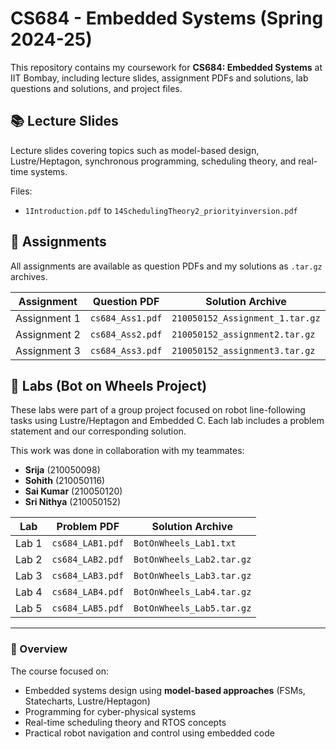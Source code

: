 # CS684 - Embedded Systems (Spring 2024-25)

This repository contains my coursework for **CS684: Embedded Systems** at IIT Bombay, including lecture slides, assignment PDFs and solutions, lab questions and solutions, and project files.

## 📚 Lecture Slides

Lecture slides covering topics such as model-based design, Lustre/Heptagon, synchronous programming, scheduling theory, and real-time systems.

Files:
- `1Introduction.pdf` to `14SchedulingTheory2_priorityinversion.pdf`

## 📝 Assignments

All assignments are available as question PDFs and my solutions as `.tar.gz` archives.

| Assignment | Question PDF | Solution Archive |
|------------|---------------|------------------|
| Assignment 1 | `cs684_Ass1.pdf` | `210050152_Assignment_1.tar.gz` |
| Assignment 2 | `cs684_Ass2.pdf` | `210050152_assignment2.tar.gz` |
| Assignment 3 | `cs684_Ass3.pdf` | `210050152_assignment3.tar.gz` |

## 🔬 Labs (Bot on Wheels Project)

These labs were part of a group project focused on robot line-following tasks using Lustre/Heptagon and Embedded C. Each lab includes a problem statement and our corresponding solution.

This work was done in collaboration with my teammates:
- **Srija** (210050098)  
- **Sohith** (210050116)  
- **Sai Kumar** (210050120)  
- **Sri Nithya** (210050152)


| Lab | Problem PDF | Solution Archive |
|-----|--------------|------------------|
| Lab 1 | `cs684_LAB1.pdf` | `BotOnWheels_Lab1.txt` |
| Lab 2 | `cs684_LAB2.pdf` | `BotOnWheels_Lab2.tar.gz` |
| Lab 3 | `cs684_LAB3.pdf` | `BotOnWheels_Lab3.tar.gz` |
| Lab 4 | `cs684_LAB4.pdf` | `BotOnWheels_Lab4.tar.gz` |
| Lab 5 | `cs684_LAB5.pdf` | `BotOnWheels_Lab5.tar.gz` |

---

### 🔗 Overview

The course focused on:
- Embedded systems design using **model-based approaches** (FSMs, Statecharts, Lustre/Heptagon)
- Programming for cyber-physical systems
- Real-time scheduling theory and RTOS concepts
- Practical robot navigation and control using embedded code
